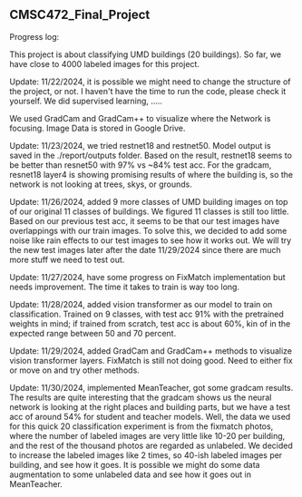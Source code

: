 ## CMSC472_Final_Project

Progress log:

This project is about classifying UMD buildings (20 buildings). So far, we have close to 4000 labeled images for this project.

Update: 11/22/2024, it is possible we might need to change the structure of the project, or not.
I haven't have the time to run the code, please check it yourself. We did supervised learning, .....


We used GradCam and GradCam++ to visualize where the Network is focusing. Image Data is stored in Google Drive. 

Update: 11/23/2024, we tried restnet18 and restnet50. Model output is saved in the ./report/outputs folder. Based on the result, restnet18 seems to be better than resnet50 with 97% vs ~84% test acc. For the gradcam, resnet18 layer4 is showing promising results of where the building is, so the network is not looking at trees, skys, or grounds.


Update: 11/26/2024, added 9 more classes of UMD building images on top of our original 11 classes of buildings. We figured 11 classes is still too little. Based on our previous test acc, it seems to be that our test images have overlappings with our train images. To solve this, we decided to add some noise like rain effects to our test images to see how it works out. We will try the new test images later after the date 11/29/2024 since there are much more stuff we need to test out.


Update: 11/27/2024, have some progress on FixMatch implementation but needs improvement. The time it takes to train is way too long.


Update: 11/28/2024, added vision transformer as our model to train on classification. Trained on 9 classes, with test acc 91% with the pretrained weights in mind; if trained from scratch, test acc is about 60%, kin  of in the expected range between 50 and 70 percent.


Update: 11/29/2024, added GradCam and GradCam++ methods to visualize vision transformer layers. FixMatch is still not doing good. Need to either fix or move on and try other methods.


Update: 11/30/2024, implemented MeanTeacher, got some gradcam results. The results are quite interesting that the gradcam shows us the neural network is looking at the right places and building parts, but we have a test acc of around 54% for student and teacher models. Well, the data we used for this quick 20 classification experiment is from the fixmatch photos, where the number of labeled images are very little like 10-20 per building, and the rest of the thousand photos are regarded as unlabeled. We decided to increase the labeled images like 2 times, so 40-ish labeled images per building, and see how it goes. It is possible we might do some data augmentation to some unlabeled data and see how it goes out in MeanTeacher.

